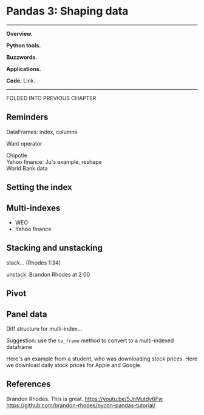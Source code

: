 # Pandas 3: Shaping data

---
**Overview.**

**Python tools.**

**Buzzwords.**

**Applications.**

**Code.** Link.

---

FOLDED INTO PREVIOUS CHAPTER

## Reminders

DataFrames:  index, columns

Want operator

Chipotle <br>
Yahoo finance:  Ju's example, reshape <br>
World Bank data <br>



## Setting the index



## Multi-indexes

* WEO
* Yahoo finance


## Stacking and unstacking


stack... (Rhodes 1:34)

unstack:  Brandon Rhodes at 2:00



## Pivot





## Panel data

Diff structure for multi-index...

Suggestion:  use the `to_frame` method to convert to a multi-indexed dataframe


Here's an example from a student, who was downloading stock prices. Here we download daily stock prices for Apple and Google.



<!--
We'll talk more about packages later, but for now just put these lines above...

```python
import pandas as pd
```

https://realpython.com/blog/python/working-with-large-excel-files-in-pandas/


Methods to cover

describe
value_counts
set_index  --- and  .sort_index() to speed up selection
also multiindexes:  df.set_index(['var1', 'var2'])
reset_index -- puts index into varlist

df.loc['var1'].loc['var2']
df.loc['var1', entry]

groupby -- sorts automatically
size, sum, mean, max, min

data types for variables (info?)

## Missing values


## Stack and unstack...


unstack... (Rhodes 1:34)

unstack:  Brandon Rhodes at 2:00
 

## Pivot tables

https://en.wikipedia.org/wiki/Pivot_table

Rhodes:  You can all of it and more with set_index, sort_index, and unstack.  2:10m



## Merging dataframes

merge:  Brandon Rhodes at 2:10

Evidently Pandas is smart...


## Examples

Auto safety:  http://www.nhtsa.gov/NCSA

-->


## References

Brandon Rhodes.  This is great.
https://youtu.be/5JnMutdy6Fw
https://github.com/brandon-rhodes/pycon-pandas-tutorial/


<!--
https://en.wikipedia.org/wiki/Pivot_table

Other

* Groupby:  http://pandas.pydata.org/pandas-docs/stable/groupby.html
* stack and unstack:  http://pandas.pydata.org/pandas-docs/stable/reshaping.html

Kaggle example:  http://blog.kaggle.com/2013/01/17/getting-started-with-pandas-predicting-sat-scores-for-new-york-city-schools/

Lots of examples:
http://tomaugspurger.github.io/
http://nbviewer.ipython.org/github/TomAugspurger/PyDataSeattle/tree/master/notebooks/

SQL intro https://www.khanacademy.org/computing/hour-of-code/hour-of-sql/v/welcome-to-sql

https://www.reddit.com/r/Python/comments/3wa22v/120gb_csv_is_this_something_i_can_handle_in_python/


SQL and Pandas:  https://www.youtube.com/watch?v=1uVWjdAbgBg

http://www.gregreda.com/2013/10/26/intro-to-pandas-data-structures/
http://www.gregreda.com/2013/10/26/working-with-pandas-dataframes/

http://manishamde.github.io/blog/2013/03/07/pandas-and-python-top-10/

http://markthegraph.blogspot.com/2014/01/pandas-dataframe-cheat-sheet-and-python.html

http://nicolas.kruchten.com/content/2015/09/jupyter_pivottablejs/
-->